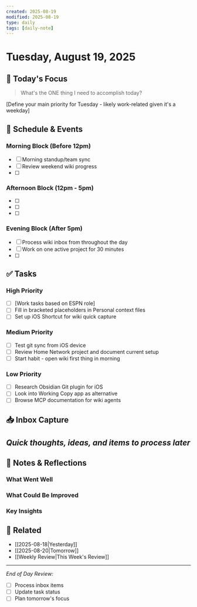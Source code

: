 ```yaml
---
created: 2025-08-19
modified: 2025-08-19
type: daily
tags: [daily-note]
---
```


# Tuesday, August 19, 2025

## 🎯 Today's Focus
> What's the ONE thing I need to accomplish today?

[Define your main priority for Tuesday - likely work-related given it's a weekday]

## 📅 Schedule & Events
### Morning Block (Before 12pm)
- [ ] Morning standup/team sync
- [ ] Review weekend wiki progress
- [ ] 

### Afternoon Block (12pm - 5pm)
- [ ] 
- [ ] 
- [ ] 

### Evening Block (After 5pm)
- [ ] Process wiki inbox from throughout the day
- [ ] Work on one active project for 30 minutes
- [ ] 

## ✅ Tasks
### High Priority
- [ ] [Work tasks based on ESPN role]
- [ ] Fill in bracketed placeholders in Personal context files
- [ ] Set up iOS Shortcut for wiki quick capture

### Medium Priority
- [ ] Test git sync from iOS device
- [ ] Review Home Network project and document current setup
- [ ] Start habit - open wiki first thing in morning

### Low Priority
- [ ] Research Obsidian Git plugin for iOS
- [ ] Look into Working Copy app as alternative
- [ ] Browse MCP documentation for wiki agents

## 📥 Inbox Capture
*Quick thoughts, ideas, and items to process later*
- 

## 📝 Notes & Reflections

### What Went Well

### What Could Be Improved

### Key Insights

## 🔗 Related
- [[2025-08-18|Yesterday]]
- [[2025-08-20|Tomorrow]]
- [[Weekly Review|This Week's Review]]

---
*End of Day Review:*
- [ ] Process inbox items
- [ ] Update task status  
- [ ] Plan tomorrow's focus